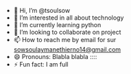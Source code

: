 - 👋 Hi, I’m @tsoulsow
- 👀 I’m interested in all about technology
- 🌱 I’m currently learning python
- 💞️ I’m looking to collaborate on project
- 📫 How to reach me by email for sur sowsoulaymanethierno14@gmail.com
- 😄 Pronouns: Blabla blabla ::::
- ⚡ Fun fact: I am full

<!---
tsoulsow/tsoulsow is a ✨ special ✨ repository because its `README.md` (this file) appears on your GitHub profile.
You can click the Preview link to take a look at your changes.
--->
